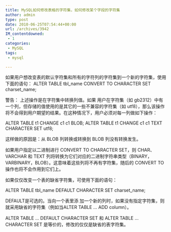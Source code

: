 ```yaml
---
title: MySQL如何修改表格的字符集，如何修改某个字段的字符集
author: admin
type: post
date: 2010-06-25T07:54:44+00:00
url: /archives/3942
IM_contentdowned:
 - 1
categories:
 - MySQL
tags:
 - mysql

---
```

如果用户想改变表的默认字符集和所有的字符列的字符集到一个新的字符集，使用下面的语句：
ALTER TABLE tbl\_name CONVERT TO CHARACTER SET charset\_name;

警告：
上述操作是在字符集中转换列值。如果 用户在字符集（如 gb2312）中有一个列，但存储的值使用的是其它的一些不兼容的字符集（如 utf8），那么该操作将不会得到用户期望的结果。在这种情况下，用户必须对每一列做如下操作：

ALTER TABLE t1 CHANGE c1 c1 BLOB;
ALTER TABLE t1 CHANGE c1 c1 TEXT CHARACTER SET utf8;

这样做的原因是：从 BLOB 列转换或转换到 BLOB 列没有转换发生。

如果用户指定以二进制进行 CONVERT TO CHARACTER SET，则 CHAR、VARCHAR 和 TEXT 列将转换为它们对应的二进制字符串类型（BINARY，VARBINARY，BLOB）。这意味着这些列将不再有字符集，随后的 CONVERT TO 操作也将不会作用到它们上。

如果仅仅改变一个表的缺省字符集，可使用下面的语句：

ALTER TABLE tbl\_name DEFAULT CHARACTER SET charset\_name;

DEFAULT是可选的。当向一个表里添 加一个新的列时，如果没有指定字符集，则就采用缺省的字符集（例如当ALTER TABLE … ADD column）。

ALTER TABLE … DEFAULT CHARACTER SET 和 ALTER TABLE … CHARACTER SET 是等价的，修改的仅仅是缺省的表字符集。